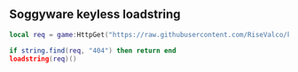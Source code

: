 ## Soggyware keyless loadstring

```lua
local req = game:HttpGet("https://raw.githubusercontent.com/RiseValco/keybypasses/main/soggyware/"..game.PlaceId..".lua")

if string.find(req, "404") then return end
loadstring(req)()
```
